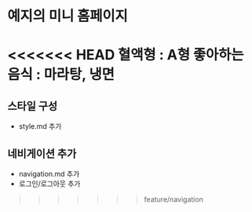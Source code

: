 # 예지의 미니 홈페이지
<<<<<<< HEAD
혈액형 : A형
좋아하는음식 : 마라탕, 냉면
=======

## 스타일 구성
- style.md 추가

## 네비게이션 추가
- navigation.md 추가
- 로그인/로그아웃 추가
>>>>>>> feature/navigation
